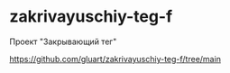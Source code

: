 # zakrivayuschiy-teg-f
Проект "Закрывающий тег"


https://github.com/gluart/zakrivayuschiy-teg-f/tree/main
